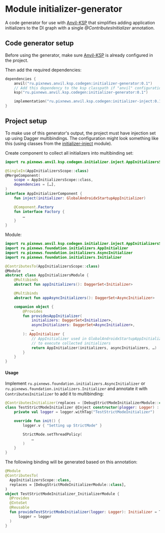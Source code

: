 # Module initializer-generator

A code generator for use with [Anvil-KSP] that simplifies adding application initializers to the DI graph 
with a single _@ContributesInitializer_ annotation.

## Code generator setup

Before using the generator, make sure [Anvil-KSP] is already configured in the project.

Then add the required dependencies:

```kotlin
dependencies {
    anvil("ru.pixnews.anvil.ksp.codegen:initializer-generator:0.1")
    // Add this dependency to the ksp classpath if "anvil" configuration doesn't work for some reason:
    ksp("ru.pixnews.anvil.ksp.codegen:initializer-generator:0.1")

    implementation("ru.pixnews.anvil.ksp.codegen:initializer-inject:0.1")
}
```

## Project setup

To make use of this generator's output, the project must have injection set up using Dagger multibindings.
The configuration might look something like this (using classes from the [initializer-inject] module).

Create component to collect all initializers into multibinding set:

```kotlin
import ru.pixnews.anvil.ksp.codegen.initializer.inject.AppInitializersScope

@SingleIn(AppInitializersScope::class)
@MergeComponent(
    scope = AppInitializersScope::class,
    dependencies = […],
)
interface AppInitializerComponent {
    fun inject(initializer: GlobalAndroidxStartupAppInitializer)

    @Component.Factory
    fun interface Factory {
        …
    }
}
```

Module:

```kotlin
import ru.pixnews.anvil.ksp.codegen.initializer.inject.AppInitializersScope
import ru.pixnews.foundation.initializers.AppInitializer
import ru.pixnews.foundation.initializers.AsyncInitializer
import ru.pixnews.foundation.initializers.Initializer

@ContributesTo(AppInitializersScope::class)
@Module
abstract class AppInitializersModule {
    @Multibinds
    abstract fun appInitializers(): DaggerSet<Initializer>

    @Multibinds
    abstract fun appAsyncInitializers(): DaggerSet<AsyncInitializer>

    companion object {
        @Provides
        fun providesAppInitializer(
            initializers: DaggerSet<Initializer>,
            asyncInitializers: DaggerSet<AsyncInitializer>,
            …
        ): AppInitializer {
            // AppInitializer used in GlobalAndroidxStartupAppInitializer (androidx.startup.Initializer)
            // to execute collected initializers
            return AppInitializer(initializers, asyncInitializers, …)
        }
    }
}
```

#### Usage

Implement `ru.pixnews.foundation.initializers.AsyncInitializer` or `ru.pixnews.foundation.initializers.Initializer` and annotate it with `ContributesInitializer` to add it to multibinding:

```kotlin
@ContributesInitializer(replaces = [DebugStrictModeInitializerModule::class])
class TestStrictModeInitializer @Inject constructor(plogger: Logger) : Initializer {
    private val logger = logger.withTag("TestStrictModeInitializer")

    override fun init() {
        logger.v { "Setting up StrictMode" }

        StrictMode.setThreadPolicy(
            …
        )
    }
}
```

The following binding will be generated based on this annotation:

```kotlin
@Module
@ContributesTo(
  AppInitializersScope::class,
  replaces = [DebugStrictModeInitializerModule::class],
)
object TestStrictModeInitializer_InitializerModule {
  @Provides
  @IntoSet
  @Reusable
  fun provideTestStrictModeInitializer(logger: Logger): Initializer = TestStrictModeInitializer(
      logger = logger
  )
}
```

[Anvil-KSP]: https://github.com/ZacSweers/anvil
[initializer-inject]: https://illarionov.github.io/pixnews-anvil-codegen/initializer-inject/
